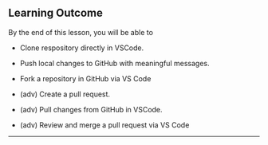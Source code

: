 ## Learning Outcome
By the end of this lesson, you will be able to
- Clone respository directly in VSCode.
- Push local changes to GitHub with meaningful messages.
- Fork a repository in GitHub via VS Code
  
- (adv) Create a pull request.
- (adv) Pull changes from GitHub in VSCode.
- (adv) Review and merge a pull request via VS Code

---


